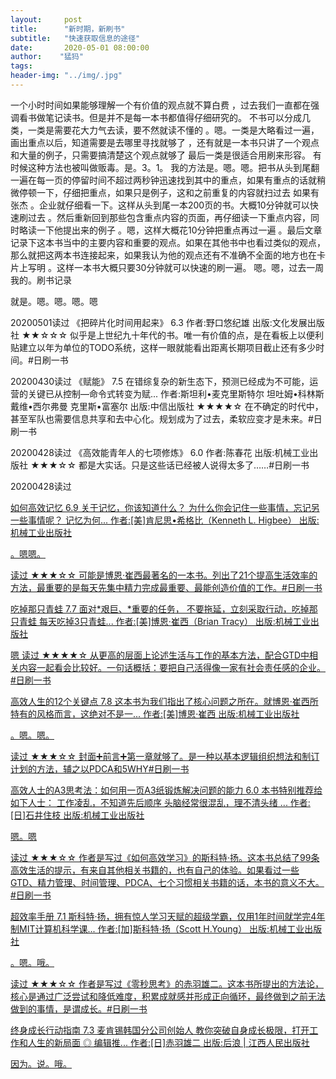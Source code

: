 ```yaml
---
layout:     post
title:      "新时期，新刷书"
subtitle:   "快速获取信息的途径"
date:       2020-05-01 08:00:00
author:    "猛犸"
tags: 
header-img: "../img/.jpg"
---
```


一个小时时间如果能够理解一个有价值的观点就不算白费
，过去我们一直都在强调看书做笔记读书。但是并不是每一本书都值得仔细研究的。
不书可以分成几类，一类是需要花大力气去读，要不然就读不懂的
。嗯。一类是大略看过一遍，画出重点以后，知道需要是去哪里寻找就够了
，还有就是一本书只讲了一个观点和大量的例子，只需要搞清楚这个观点就够了
最后一类是很适合用刷来形容。
有时候这种方法也被叫做贩毒。是。3。1。
我的方法是。嗯。嗯。把书从头到尾翻一遍在每一页的停留时间不超过两秒钟迅速找到其中的重点，如果有重点的话就稍微停顿一下，仔细把重点，如果只是例子，这和之前重复的内容就扫过去
如果有张杰
。企业就仔细看一下。这样从头到尾一本200页的书。大概10分钟就可以快速刷过去
。然后重新回到那些包含重点内容的页面，再仔细读一下重点内容，同时略读一下他提出来的例子
。嗯，这样大概花10分钟把重点再过一遍
。最后文章记录下这本书当中的主要内容和重要的观点。如果在其他书中也看过类似的观点，那么就把这两本书连接起来，如果我认为他的观点还有不准确不全面的地方也在卡片上写明
。这样一本书大概只要30分钟就可以快速的刷一遍。
嗯。嗯，过去一周我的。刷书记录

就是。嗯。嗯。嗯。嗯

20200501读过
《把碎片化时间用起来》  6.3
作者:野口悠纪雄
出版:文化发展出版社
★★☆☆☆ 似乎是上世纪九十年代的书。唯一有价值的点，是在看板上以便利贴建立以年为单位的TODO系统，这样一眼就能看出距离长期项目截止还有多少时间。#日刷一书

20200430读过
《赋能》  7.5
在错综复杂的新生态下，预测已经成为不可能，运营的关键已从控制—命令式转变为赋...
作者:斯坦利•麦克里斯特尔 坦吐姆•科林斯 戴维•西尔弗曼 克里斯•富塞尔
出版:中信出版社
★★★★☆ 在不确定的时代中，甚至军队也需要信息共享和去中心化。规划成为了过去，柔软应变才是未来。#日刷一书

20200428读过
《高效能青年人的七项修炼》  6.0
作者:陈春花
出版:机械工业出版社
★★★☆☆ 都是大实话。只是这些话已经被人说得太多了……#日刷一书

20200428读过

<a href="https://book.douban.com/subject/26983776/">
<a href="https://book.douban.com/subject/26983776/">如何高效记忆  6.9
关于记忆，你该知道什么？ 为什么你会记住一些事情，忘记另一些事情呢？ 记忆为何...
作者:[美]肯尼思•希格比（Kenneth L. Higbee）
出版:机械工业出版社

。嗯嗯。

读过
★★★☆☆ 可能是博恩·崔西最著名的一本书。列出了21个提高生活效率的方法，最重要的是每天先集中精力完成最重要、最能创造价值的工作。#日刷一书

<a href="https://book.douban.com/subject/27130739/">
<a href="https://book.douban.com/subject/27130739/">吃掉那只青蛙  7.7
面对*艰巨、*重要的任务， 不要拖延，立刻采取行动，吃掉那只青蛙 每天吃掉3只青蛙...
作者:[美]博恩·崔西（Brian Tracy）
出版:机械工业出版社

嗯
读过
★★★★☆ 从更高的层面上论述生活与工作的基本方法，配合GTD中相关内容一起看会比较好。一句话概括：要把自己活得像一家有社会责任感的企业。#日刷一书

<a href="https://book.douban.com/subject/26427346/">
<a href="https://book.douban.com/subject/26427346/">高效人生的12个关键点  7.8
这本书为我们指出了核心问题之所在。就博恩·崔西所特有的风格而言，这绝对不是一...
作者:[美]博恩·崔西
出版:机械工业出版社

。嗯。嗯。

读过
★★★☆☆ 封面➕前言➕第一章就够了。是一种以基本逻辑组织想法和制订计划的方法，辅之以PDCA和5WHY#日刷一书

<a href="https://book.douban.com/subject/26901977/">
<a href="https://book.douban.com/subject/26901977/">高效人士的A3思考法：如何用一页A3纸锻炼解决问题的能力  6.0
本书特别推荐给如下人士： 工作凌乱，不知道先后顺序 头脑经常很混乱，理不清头绪 ...
作者:[日]石井住枝
出版:机械工业出版社

嗯。嗯

读过
★★★☆☆ 作者是写过《如何高效学习》的斯科特·扬。这本书总结了99条高效生活的提示，有来自其他相关书籍的，也有自己的体验。如果看过一些GTD、精力管理、时间管理、PDCA、七个习惯相关书籍的话，本书的意义不大。#日刷一书

<a href="https://book.douban.com/subject/26703731/">
<a href="https://book.douban.com/subject/26703731/">超效率手册  7.1
斯科特·扬，拥有惊人学习天赋的超级学霸，仅用1年时间就学完4年制MIT计算机科学课...
作者:[加]斯科特·扬（Scott H.Young）
出版:机械工业出版社

。嗯。哦。

读过
★★★☆☆ 作者是写过《零秒思考》的赤羽雄二。这本书所提出的方法论，核心是通过广泛尝试和降低难度，积累成就感并形成正向循环，最终做到之前无法做到的事情，是谓成长。#日刷一书

<a href="https://book.douban.com/subject/33420717/">
<a href="https://book.douban.com/subject/33420717/">终身成长行动指南  7.3
麦肯锡韩国分公司创始人 教你突破自身成长极限，打开工作和人生的新局面 ◎ 编辑推...
作者:[日]赤羽雄二
出版:后浪 | 江西人民出版社

因为。说。哦。
